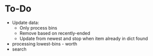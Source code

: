 # To-Do
- Update data:
    - Only process bins
    - Remove based on recently-ended
    - Update from newest and stop when item already in dict found
- processing lowest-bins - worth
- search